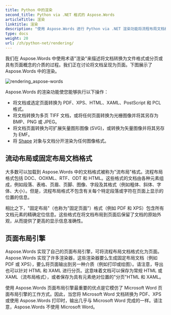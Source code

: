 ```yaml
---
title: Python 中的渲染
second_title: Python via .NET 格式的 Aspose.Words
articleTitle: 渲染
linktitle: 渲染
description: "使用 Aspose.Words 进行 Python via .NET 渲染功能将流程布局文档格式化为页面，并将此类文档或选定页面转换为其他文档（PDF、HTML、XPS 等）或图像（TIFF、PNG、SVG 等）格式，以供查看、进一步转换或打印。"
type: docs
weight: 20
url: /zh/python-net/rendering/
---
```


我们在 Aspose.Words 中使用术语"渲染"来描述将文档转换为文件格式或分页或具有页面概念的介质的过程。我们正在讨论将文档呈现为页面。下图展示了 Aspose.Words 中的渲染。

![rendering_aspose-words](/words/python-net/rendering/rendering-1.png)

Aspose.Words 的渲染功能使您能够执行以下操作：

- 将文档或选定页面转换为 PDF、XPS、HTML、XAML、PostScript 和 PCL 格式。
- 将文档转换为多页 TIFF 文档，或将任何页面转换为光栅图像并将其另存为 BMP、PNG 或 JPEG。
- 将文档页面转换为可扩展矢量图形图像 (SVG)，或转换为矢量图像并将其另存为 EMF。
- 将 [Shape](https://reference.aspose.com/words/python-net/aspose.words.drawing/shape/) 对象与文档分开渲染为任何图像格式。

## 流动布局或固定布局文档格式

大多数可以加载到 Aspose.Words 中的文档格式被称为"流布局"格式。流程布局格式包括 DOC、OOXML、RTF、ODT 和 HTML。这些格式的文档由各种元素组成，例如段落、表格、页眉、页脚、图像、字段及其格式（例如粗体、斜体、字体、大小）。但是，流程布局格式不包含有关每个特定段落或字符在页面上显示的位置的信息。

相比之下，"固定布局"（也称为"固定页面"）格式（例如 PDF 和 XPS）包含所有文档元素的精确定位信息。这些格式在将文档布局到页面后保留了文档的原始外观，从而提供了更高的显示信息准确性。

## 页面布局引擎

Aspose.Words 实现了自己的页面布局引擎，可将流程布局文档格式化为页面。 Aspose.Words 实现了许多渲染器，这些渲染器要么生成固定布局文档（例如 PDF 或 XPS），要么将页面输出到另一种介质（例如打印或绘图）。请注意，导出也可以针对 HTML 和 XAML 进行分页。这意味着文档可以保存为常规 HTML 或 XAML（流布局格式），或者保存为具有元素绝对位置的"分页"HTML 和 XAML。

使用 Aspose.Words 页面布局引擎最重要的优点是它模仿了 Microsoft Word 页面布局引擎的工作方式。因此，当您将 Microsoft Word 文档转换为 PDF、XPS 或使用 Aspose.Words 打印时，输出几乎与 Microsoft Word 完成的一样。请注意，Aspose.Words 不使用 Microsoft Word。

